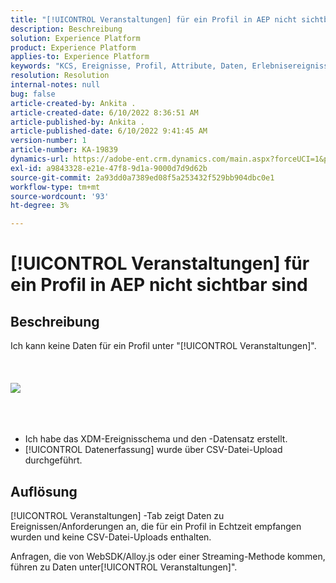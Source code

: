 ```yaml
---
title: "[!UICONTROL Veranstaltungen] für ein Profil in AEP nicht sichtbar sind"
description: Beschreibung
solution: Experience Platform
product: Experience Platform
applies-to: Experience Platform
keywords: "KCS, Ereignisse, Profil, Attribute, Daten, Erlebnisereignisschema, "
resolution: Resolution
internal-notes: null
bug: false
article-created-by: Ankita .
article-created-date: 6/10/2022 8:36:51 AM
article-published-by: Ankita .
article-published-date: 6/10/2022 9:41:45 AM
version-number: 1
article-number: KA-19839
dynamics-url: https://adobe-ent.crm.dynamics.com/main.aspx?forceUCI=1&pagetype=entityrecord&etn=knowledgearticle&id=77c6ee72-98e8-ec11-bb3c-000d3a3b168b
exl-id: a9843328-e21e-47f8-9d1a-9000d7d9d62b
source-git-commit: 2a93dd0a7389ed08f5a253432f529bb904dbc0e1
workflow-type: tm+mt
source-wordcount: '93'
ht-degree: 3%

---
```


# [!UICONTROL Veranstaltungen] für ein Profil in AEP nicht sichtbar sind

## Beschreibung

Ich kann keine Daten für ein Profil unter &quot;[!UICONTROL Veranstaltungen]&quot;.<br><br> <br><br>![](assets/___06fe68f7-99e8-ec11-bb3c-000d3a3b168b___.png)<br><br> <br><br>
- Ich habe das XDM-Ereignisschema und den -Datensatz erstellt.
- [!UICONTROL Datenerfassung] wurde über CSV-Datei-Upload durchgeführt.



## Auflösung


[!UICONTROL Veranstaltungen] -Tab zeigt Daten zu Ereignissen/Anforderungen an, die für ein Profil in Echtzeit empfangen wurden und keine CSV-Datei-Uploads enthalten.

Anfragen, die von WebSDK/Alloy.js oder einer Streaming-Methode kommen, führen zu Daten unter[!UICONTROL Veranstaltungen]&quot;.
